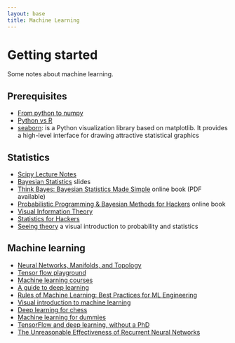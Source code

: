 ```yaml
---
layout: base
title: Machine Learning
---
```


# Getting started

Some notes about machine learning.

## Prerequisites

 - [From python to numpy](http://www.labri.fr/perso/nrougier/from-python-to-numpy/)
 - [Python vs R](https://www.dataquest.io/blog/python-vs-r/)
 - [seaborn](http://seaborn.pydata.org/): is a Python visualization library based on matplotlib. It provides a high-level interface for drawing attractive statistical graphics

## Statistics

 - [Scipy Lecture Notes](http://www.scipy-lectures.org/)
 - [Bayesian Statistics](https://www.ceremade.dauphine.fr/~xian/coursBC.pdf) slides
 - [Think Bayes: Bayesian Statistics Made Simple](http://www.greenteapress.com/thinkbayes/html/) online book (PDF available)
 - [Probabilistic Programming & Bayesian Methods for Hackers](https://camdavidsonpilon.github.io/Probabilistic-Programming-and-Bayesian-Methods-for-Hackers/) online book
 - [Visual Information Theory](https://colah.github.io/posts/2015-09-Visual-Information/)
 - [Statistics for Hackers](https://speakerdeck.com/jakevdp/statistics-for-hackers)
 - [Seeing theory](http://students.brown.edu/seeing-theory/) a visual introduction to probability and statistics

## Machine learning

 - [Neural Networks, Manifolds, and Topology](https://colah.github.io/posts/2014-03-NN-Manifolds-Topology/)
 - [Tensor flow playground](http://playground.tensorflow.org/)
 - [Machine learning courses](https://github.com/prakhar1989/awesome-courses#machine-learning)
 - [A guide to deep learning](http://yerevann.com/a-guide-to-deep-learning/)
 - [Rules of Machine Learning: Best Practices for ML Engineering](http://martin.zinkevich.org/rules_of_ml/rules_of_ml.pdf)
 - [Visual introduction to machine learning](http://www.r2d3.us/visual-intro-to-machine-learning-part-1/)
 - [Deep learning for chess](https://erikbern.com/2014/11/29/deep-learning-for-chess/) 
 - [Machine learning for dummies](https://chatbotslife.com/machine-learning-for-dummies-part-1-dbaca076ec07)
 - [TensorFlow and deep learning, without a PhD](https://codelabs.developers.google.com/codelabs/cloud-tensorflow-mnist/)
 - [The Unreasonable Effectiveness of Recurrent Neural Networks](http://karpathy.github.io/2015/05/21/rnn-effectiveness/)
